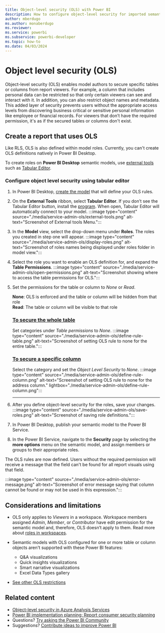 ```yaml
---
title: Object-level security (OLS) with Power BI
description: How to configure object-level security for imported semantic models, within the Power BI service.
author: mberdugo
ms.author: monaberdugo
ms.reviewer:
ms.service: powerbi
ms.subservice: powerbi-developer
ms.topic: how-to
ms.date: 04/03/2024
---
```


# Object level security (OLS)

Object-level security (OLS) enables model authors to secure specific tables or columns from report viewers. For example, a column that includes personal data can be restricted so that only certain viewers can see and interact with it. In addition, you can also restrict object names and metadata. This added layer of security prevents users without the appropriate access levels from discovering business critical or sensitive personal information like employee or financial records. For viewers that don’t have the required permission, it's as if the secured tables or columns don't exist.  

## Create a report that uses OLS

Like RLS, OLS is also defined within model roles. Currently, you can't create OLS definitions natively in Power BI Desktop.

To create roles on **Power BI Desktop** semantic models, use [external tools](/power-bi/transform-model/desktop-external-tools) such as [Tabular Editor](https://tabulareditor.com).  

### Configure object level security using tabular editor

1. In Power BI Desktop, [create the model](service-admin-rls.md#define-roles) that will define your OLS rules.

2. On the **External Tools** ribbon, select **Tabular Editor**. If you don’t see the Tabular Editor button, install the [program](https://tabulareditor.com). When open, Tabular Editor will automatically connect to your model.
  :::image type="content" source="./media/service-admin-ols/external-tools.png" alt-text="Screenshot of External tools Menu.":::

3. In the **Model** view, select the drop-down menu under **Roles**. The roles you created in step one will appear.
  :::image type="content" source="./media/service-admin-ols/display-roles.png" alt-text="Screenshot of roles names being displayed under roles folder in model view.":::

4. Select the role you want to enable an OLS definition for, and expand the **Table Permissions**.
   :::image type="content" source="./media/service-admin-ols/open-permissions.png" alt-text="Screenshot showing where to access the table permissions for OLS.":::

5. Set the permissions for the table or column to *None* or *Read*.

   **None**: OLS is enforced and the table or column will be hidden from that role  
   **Read**: The table or column will be visible to that role

   ### [To secure the **whole table**](#tab/table)

   Set categories under *Table permissions* to *None*.
    :::image type="content" source="./media/service-admin-ols/define-rule-table.png" alt-text="Screenshot of setting OLS rule to none for the entire table.":::

   ### [To secure a **specific column**](#tab/column)

   Select the category and set the *Object Level Security* to *None*.
    :::image type="content" source="./media/service-admin-ols/define-rule-column.png" alt-text="Screenshot of setting OLS rule to none for the address column." lightbox="./media/service-admin-ols/define-rule-column.png":::
  
   ---

6. After you define object-level security for the roles, save your changes.
  :::image type="content" source="./media/service-admin-ols/save-roles.png" alt-text="Screenshot of saving role definitions.":::

7. In Power BI Desktop, publish your semantic model to the Power BI Service.

8. In the Power BI Service, navigate to the **Security** page by selecting the **more options** menu on the semantic model, and assign members or groups to their appropriate roles.

The OLS rules are now defined. Users without the required permission will receive a message that the field can't be found for all report visuals using that field.

:::image type="content" source="./media/service-admin-ols/error-message.png" alt-text="Screenshot of error message saying that column cannot be found or may not be used in this expression.":::

## Considerations and limitations

* OLS only applies to *Viewers* in a workspace. Workspace members assigned *Admin*, *Member*, or *Contributor* have edit permission for the semantic model and, therefore, OLS doesn’t apply to them. Read more about [roles in workspaces](/power-bi/collaborate-share/service-roles-new-workspaces).

* Semantic models with OLS configured for one or more table or column objects aren't supported with these Power BI features:

  * Q&A visualizations
  * Quick insights visualizations
  * Smart narrative visualizations
  * Excel Data Types gallery

* [See other OLS restrictions](/analysis-services/tabular-models/object-level-security#restrictions)

## Related content

* [Object-level security in Azure Analysis Services](/analysis-services/tabular-models/object-level-security)
* [Power BI implementation planning: Report consumer security planning](/power-bi/guidance/powerbi-implementation-planning-security-report-consumer-planning#object-level-security)
* Questions? [Try asking the Power BI Community](https://community.powerbi.com/)
* Suggestions? [Contribute ideas to improve Power BI](https://ideas.powerbi.com/)

